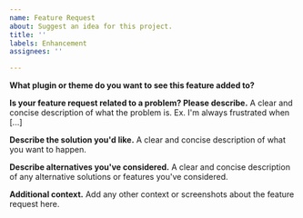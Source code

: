 ```yaml
---
name: Feature Request
about: Suggest an idea for this project.
title: ''
labels: Enhancement
assignees: ''

---
```


**What plugin or theme do you want to see this feature added to?**

**Is your feature request related to a problem? Please describe.**
A clear and concise description of what the problem is. Ex. I'm always frustrated when [...]

**Describe the solution you'd like.**
A clear and concise description of what you want to happen.

**Describe alternatives you've considered.**
A clear and concise description of any alternative solutions or features you've considered.

**Additional context.**
Add any other context or screenshots about the feature request here.
